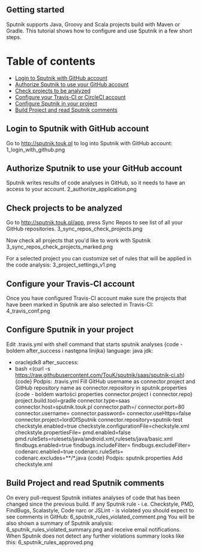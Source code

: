 ## Getting started ##

Sputnik supports Java, Groovy and Scala projects build with Maven or Gradle.
This tutorial shows how to configure and use Sputnik in a few short steps.

Table of contents
=================
  * [Login to Sputnik with GitHub account](#login-to-sputnik-with-github-account)
  * [Authorize Sputnik to use your GitHub account](#authorize-sputnik-to-use-your-github-account)
  * [Check projects to be analyzed](#check-projects-to-be-analyzed)
  * [Configure your Travis-CI or CircleCI account](#configure-your-travis-ci-or-circleci-account)
  * [Configure Sputnik in your project](#configure-sputnik-in-your-project)
  * [Build Project and read Sputnik comments](#build-project-and-read-sputnik-comments)

Login to Sputnik with GitHub account
------------------------------------
Go to http://sputnik.touk.pl to log into Sputnik with GitHub account:
1_login_with_github.png



Authorize Sputnik to use your GitHub account
--------------------------------------------
Sputnik writes results of code analyses in GitHub, so it needs to have an access to your account.
2_authorize_application.png

Check projects to be analyzed
-----------------------------
Go to http://sputnik.touk.pl/app, press Sync Repos to see list of all your GitHub repositories.
3_sync_repos_check_projects.png

Now check all projects that you'd like to work with Sputnik
3_sync_repos_check_projects_marked.png

For a selected project you can customize set of rules that will be applied in the code analysis:
3_project_settings_v1.png

Configure your Travis-CI account
--------------------------------
Once you have configured Travis-CI account make sure the projects that have been marked in Sputnik are also selected in Travis-CI:
4_travis_conf.png

Configure Sputnik in your project
---------------------------------
Edit .travis.yml with shell command that starts sputnik analyses
{code - boldem after_success i następna linijka}
language: java
jdk:
- oraclejdk8
after_success:
- bash <(curl -s https://raw.githubusercontent.com/TouK/sputnik/saas/sputnik-ci.sh)
{code}
Podpis: .travis.yml
Fill GitHub username as connector.project and GitHub repository name as connector.repository in sputnik.properties
{code - boldem wartości properties connector.project i connector.repo}
project.build.tool=gradle
connector.type=saas
connector.host=sputnik.touk.pl
connector.path=/
connector.port=80
connector.username=
connector.password=
connector.useHttps=false
connector.project=lordOfSputnik
connector.repository=sputnik-test
checkstyle.enabled=true
checkstyle.configurationFile=checkstyle.xml
checkstyle.propertiesFile=
pmd.enabled=false
pmd.ruleSets=rulesets/java/android.xml,rulesets/java/basic.xml
findbugs.enabled=true
findbugs.includeFilter=
findbugs.excludeFilter=
codenarc.enabled=true
codenarc.ruleSets=
codenarc.excludes=**/*.java
{code}
Podpis: sputnik.properties
Add checkstyle.xml

Build Project and read Sputnik comments
---------------------------------------
On every pull-request Sputnik initiates analyses of code that has been changed since the previous build.
If any Sputnik rule - i.e. Checkstyle, PMD, FindBugs, Scalastyle, Code narc or JSLint - is violated you should expect to see comments in GitHub:
6_sputnik_rules_violated_comment.png
You will be also shown a summary of Sputnik analysis:
6_sputnik_rules_violated_summary.png
and receive email notifications.
When Sputnik does not detect any further violations summary looks like this:
6_sputnik_rules_approved.png

